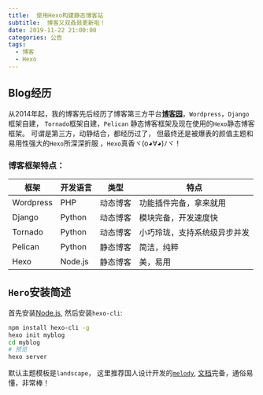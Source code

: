 ```yaml
---
title:  使用Hexo构建静态博客站
subtitle:  博客又双叒叕更新啦！
date: 2019-11-22 21:00:00
categories: 公告
tags: 
  - 博客 
  - Hexo
---
```


## Blog经历

从2014年起，我的博客先后经历了博客第三方平台[**博客园**](https://www.cnblogs.com/tongtianxiao/)，`Wordpress`，`Django` 框架自建， `Tornado`框架自建，`Pelican` 静态博客框架及现在使用的`Hexo`静态博客框架。 可谓是第三方，动静结合，都经历过了， 但最终还是被爆表的颜值主题和易用性强大的`Hexo`所深深折服 ，`Hexo`真香ヾ(o◕∀◕)ﾉヾ！

### 博客框架特点： 

|框架|开发语言|类型|特点|
|-|-|-|-|
|Wordpress|PHP|动态博客|功能插件完备，拿来就用| 
|Django|Python|动态博客|模块完备，开发速度快|
|Tornado|Python|动态博客|小巧玲珑，支持系统级异步并发|
|Pelican|Python|静态博客|简洁，纯粹|
|Hexo|Node.js|静态博客|美，易用|



## `Hero`安装简述

首先安装[Node.js](https://nodejs.org/en/), 然后安装`hexo-cli`:

```sh
npm install hexo-cli -g
hexo init myblog
cd myblog
# 预览
hexo server
```
默认主题模板是`landscape`， 这里推荐国人设计开发的[`melody`](https://github.com/Molunerfinn/hexo-theme-melody), [文档](https://molunerfinn.com/hexo-theme-melody-doc/)完备，通俗易懂，非常棒！